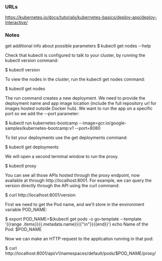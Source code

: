 ### URLs
https://kubernetes.io/docs/tutorials/kubernetes-basics/deploy-app/deploy-interactive/

### Notes
get additional info about possible parameters
$ kubectl get nodes --help

Check that kubectl is configured to talk to your cluster, by running the kubectl version command:

$ kubectl version

To view the nodes in the cluster, run the kubectl get nodes command:

$ kubectl get nodes

The run command creates a new deployment. We need to provide the deployment name and app image location (include the full repository url for images hosted outside Docker hub). We want to run the app on a specific port so we add the  --port parameter:

$ kubectl run kubernetes-bootcamp --image=gcr.io/google-samples/kubernetes-bootcamp:v1 --port=8080

To list your deployments use the get deployments command:

$ kubectl get deployments

We will open a second terminal window to run the proxy.

$ kubectl proxy

You can see all those APIs hosted through the proxy endpoint, now available at through http://localhost:8001. For example, we can query the version directly through the API using the curl command:

$ curl http://localhost:8001/version

First we need to get the Pod name, and we'll store in the environment variable POD_NAME:

$ export POD_NAME=$(kubectl get pods -o go-template --template '{{range .items}}{{.metadata.name}}{{"\n"}}{{end}}')
echo Name of the Pod: $POD_NAME

Now we can make an HTTP request to the application running in that pod:

$ curl http://localhost:8001/api/v1/namespaces/default/pods/$POD_NAME/proxy/

